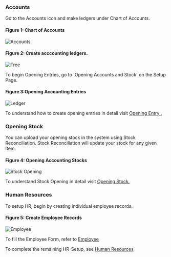 ### Accounts

Go to the Accounts icon and make ledgers under Chart of Accounts.

#### Figure 1: Chart of Accounts

![Accounts](assets/frappe_io/images/erpnext/seconddaysetup-accounts.png)

  
#### Figure 2: Create acccounting ledgers.

![Tree](assets/frappe_io/images/erpnext/seconddaysetup-tree.png)

  

To begin Opening Entries, go to 'Opening Accounts and Stock' on the Setup
Page.

#### Figure 3:Opening Accounting Entries

![Ledger](assets/frappe_io/images/erpnext/seconddaysetup-accounts-jv.png)

  

To understand how to create opening entries in detail visit [Opening Entry
.](/apps/erpnext/user-guide/accounts/opening-accounts)

  

### Opening Stock

You can upload your opening stock in the system using Stock Reconciliation.
Stock Reconciliation will update your stock for any given Item.

#### Figure 4: Opening Accounting Stocks

![Stock Opening](assets/frappe_io/images/erpnext/seconddaysetup-stock-opening.png)  

To understand Stock Opening in detail visit [Opening Stock.](/apps/erpnext/user-guide/setting-up/stock-reconciliation-for-non-serialized-item)

  

### Human Resources

To setup HR, begin by creating individual employee records.

#### Figure 5: Create Employee Records

![Employee](assets/frappe_io/images/erpnext/seconddaysetup-hr.png)

To fill the Employee Form, refer to [Employee](/apps/erpnext/user-guide/human-resource-management/employee-master)

To complete the remaining HR-Setup, see [Human Resources](/apps/erpnext/user-guide/human-resource-management)

